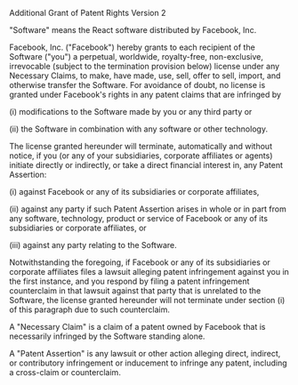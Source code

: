 Additional Grant of Patent Rights Version 2

"Software" means the React software distributed by Facebook, Inc.

Facebook, Inc. ("Facebook") hereby grants to each recipient of the Software ("you") a perpetual, worldwide, royalty-free, non-exclusive, irrevocable (subject to the termination provision below) license under any Necessary Claims, to make, have made, use, sell, offer to sell, import, and otherwise transfer the Software. For avoidance of doubt, no license is granted under Facebook's rights in any patent claims that are infringed by

(i) modifications to the Software made by you or any third party or

(ii) the Software in combination with any software or other technology.

The license granted hereunder will terminate, automatically and without notice, if you (or any of your subsidiaries, corporate affiliates or agents) initiate directly or indirectly, or take a direct financial interest in, any Patent Assertion:

(i) against Facebook or any of its subsidiaries or corporate affiliates,

(ii) against any party if such Patent Assertion arises in whole or in part from any software, technology, product or service of Facebook or any of its subsidiaries or corporate affiliates, or

(iii) against any party relating to the Software.

Notwithstanding the foregoing, if Facebook or any of its subsidiaries or corporate affiliates files a lawsuit alleging patent infringement against you in the first instance, and you respond by filing a patent infringement counterclaim in that lawsuit against that party that is unrelated to the Software, the license granted hereunder will not terminate under section (i) of this paragraph due to such counterclaim.

A "Necessary Claim" is a claim of a patent owned by Facebook that is necessarily infringed by the Software standing alone.

A "Patent Assertion" is any lawsuit or other action alleging direct, indirect, or contributory infringement or inducement to infringe any patent, including a cross-claim or counterclaim.
